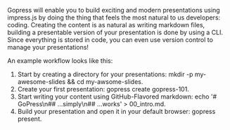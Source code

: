 Gopress will enable you to build exciting and modern presentations using impress.js by doing the thing that feels the most natural to us developers: coding.
Creating the content is as natural as writing markdown files, building a presentable version of your presentation is done by using a CLI.
Since everything is stored in code, you can even use version control to manage your presentations!

An example workflow looks like this:
1. Start by creating a directory for your presentations: mkdir -p my-awesome-slides && cd my-awsome-slides.
2. Create your first presentation: gopress create gopress-101.
3. Start writing your content using GitHub-Flavored markdown: echo '# GoPress\n## ...simply\n## ...works' > 00_intro.md.
4. Build your presentation and open it in your default browser: gopress present.